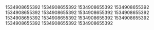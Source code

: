 1534908655392
1534908655392
1534908655392
1534908655392
1534908655392
1534908655392
1534908655392
1534908655392
1534908655392
1534908655392
1534908655392
1534908655392
1534908655392
1534908655392
1534908655392